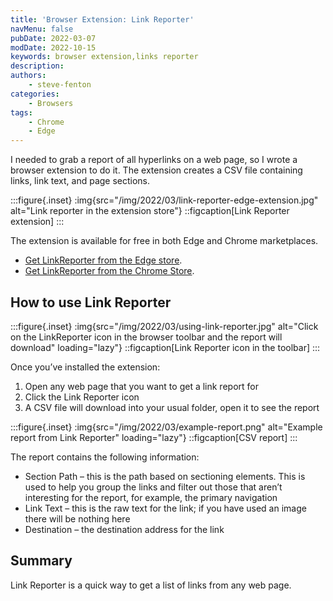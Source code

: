 ```yaml
---
title: 'Browser Extension: Link Reporter'
navMenu: false
pubDate: 2022-03-07
modDate: 2022-10-15
keywords: browser extension,links reporter
description: 
authors:
    - steve-fenton
categories:
    - Browsers
tags:
    - Chrome
    - Edge
---
```


I needed to grab a report of all hyperlinks on a web page, so I wrote a browser extension to do it. The extension creates a CSV file containing links, link text, and page sections.

:::figure{.inset}
:img{src="/img/2022/03/link-reporter-edge-extension.jpg" alt="Link reporter in the extension store"}
::figcaption[Link Reporter extension]
:::

The extension is available for free in both Edge and Chrome marketplaces.

- [Get LinkReporter from the Edge store](https://microsoftedge.microsoft.com/addons/detail/linkreporter/fjcjpdljldimcgcinebaopphlnoegfng).
- [Get LinkReporter from the Chrome Store](https://chrome.google.com/webstore/detail/linkreporter/mkfnghikdmejcicolbcdmfdfbkbhmefl).

## How to use Link Reporter

:::figure{.inset}
:img{src="/img/2022/03/using-link-reporter.jpg" alt="Click on the LinkReporter icon in the browser toolbar and the report will download" loading="lazy"}
::figcaption[Link Reporter icon in the toolbar]
:::

Once you’ve installed the extension:

1. Open any web page that you want to get a link report for
2. Click the Link Reporter icon
3. A CSV file will download into your usual folder, open it to see the report

:::figure{.inset}
:img{src="/img/2022/03/example-report.png" alt="Example report from Link Reporter" loading="lazy"}
::figcaption[CSV report]
:::

The report contains the following information:

- Section Path – this is the path based on sectioning elements. This is used to help you group the links and filter out those that aren’t interesting for the report, for example, the primary navigation
- Link Text – this is the raw text for the link; if you have used an image there will be nothing here
- Destination – the destination address for the link

## Summary

Link Reporter is a quick way to get a list of links from any web page.